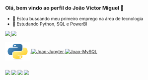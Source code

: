 ### Olá, bem vindo ao perfil do João Victor Miguel 👋


- 🔭 Estou buscando meu primeiro emprego na área de tecnologia
- 🌱 Estudando Python, SQL e PowerBI

<div>
  <a href="https://github.com/joaomgvictor">
  <img height="125em" src="https://github-readme-stats.vercel.app/api?username=joaomgvictor&show_icons=true&theme=tokyonight&include_all_commits=true&count_private=true"/>
  <img height="125em" src="https://github-readme-stats.vercel.app/api/top-langs/?username=joaomgvictor&layout=compact&langs_count=7&theme=tokyonight"/>
</div>
 
<div style="display: inline_block"><br>
  
  <img align="center" alt="Joao-Python" height="60" width="80" src="https://raw.githubusercontent.com/devicons/devicon/master/icons/python/python-original.svg">
  <img align="center" alt="Joao-Jupyter" height="60" width="80" src="https://cdn.jsdelivr.net/gh/devicons/devicon/icons/jupyter/jupyter-original-wordmark.svg" />
  <img align="center" alt="Joao-MySQL" height="60" width="80" src="https://cdn.jsdelivr.net/gh/devicons/devicon/icons/mysql/mysql-original-wordmark.svg" />
  
</div>
  
  ##
 
<div> 

  <a href = "mailto:miguel.victor.designer@gmail.com"><img src="https://img.shields.io/badge/-Gmail-%23333?style=for-the-badge&logo=gmail&logoColor=white" target="_blank"></a>
  <a href="https://www.linkedin.com/in/jo%C3%A3o-victor-94773b218/" target="_blank"><img src="https://img.shields.io/badge/-LinkedIn-%230077B5?style=for-the-badge&logo=linkedin&logoColor=white" target="_blank"></a> 
  <a href = "https://twitter.com/devJohnT"><img src = "https://img.shields.io/badge/Twitter-1DA1F2?style=for-the-badge&logo=twitter&logoColor=white" target="_blank"></a>
  <a href = "https://www.instagram.com/joaomgvictor/"><img src = "https://img.shields.io/badge/Instagram-E4405F?style=for-the-badge&logo=instagram&logoColor=white" target="_blank"></a>
 
</div>
